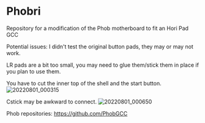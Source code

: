# Phobri
Repository for a modification of the Phob motherboard to fit an Hori Pad GCC

Potential issues:
I didn't test the original button pads, they may or may not work.

LR pads are a bit too small, you may need to glue them/stick them in place if you plan to use them.

You have to cut the inner top of the shell and the start button.
![20220801_000315](https://user-images.githubusercontent.com/70654098/184046328-2af9ddf4-17b7-4596-afca-f1adf2bd50b1.jpg)

Cstick may be awkward to connect.
![20220801_000650](https://user-images.githubusercontent.com/70654098/184046262-7341af24-777a-41c7-b3b4-d5ff38a291dc.jpg)

Phob repositories: https://github.com/PhobGCC
